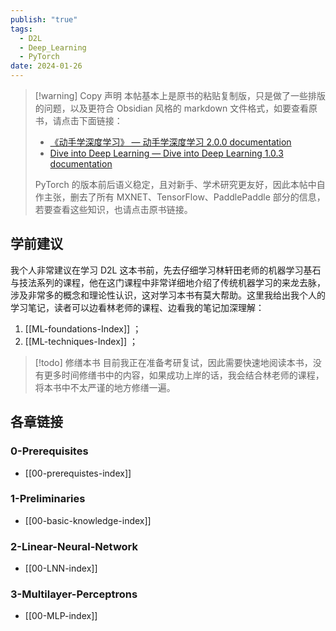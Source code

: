 ```yaml
---
publish: "true"
tags:
  - D2L
  - Deep_Learning
  - PyTorch
date: 2024-01-26
---
```

>[!warning] Copy 声明
>本帖基本上是原书的粘贴复制版，只是做了一些排版的问题，以及更符合 Obsidian 风格的 markdown 文件格式，如要查看原书，请点击下面链接：
>- [《动手学深度学习》 — 动手学深度学习 2.0.0 documentation](https://zh.d2l.ai/index.html)
>- [Dive into Deep Learning — Dive into Deep Learning 1.0.3 documentation](https://d2l.ai/)
>
>PyTorch 的版本前后语义稳定，且对新手、学术研究更友好，因此本帖中自作主张，删去了所有 MXNET、TensorFlow、PaddlePaddle 部分的信息，若要查看这些知识，也请点击原书链接。

## 学前建议

我个人非常建议在学习 D2L 这本书前，先去仔细学习林轩田老师的机器学习基石与技法系列的课程，他在这门课程中非常详细地介绍了传统机器学习的来龙去脉，涉及非常多的概念和理论性认识，这对学习本书有莫大帮助。这里我给出我个人的学习笔记，读者可以边看林老师的课程、边看我的笔记加深理解：
1. [[ML-foundations-Index]] ；
2. [[ML-techniques-Index]] ；

>[!todo] 修缮本书
>目前我正在准备考研复试，因此需要快速地阅读本书，没有更多时间修缮书中的内容，如果成功上岸的话，我会结合林老师的课程，将本书中不太严谨的地方修缮一遍。

## 各章链接

### 0-Prerequisites

- [[00-prerequistes-index]]

### 1-Preliminaries

- [[00-basic-knowledge-index]]

### 2-Linear-Neural-Network

- [[00-LNN-index]]

### 3-Multilayer-Perceptrons

- [[00-MLP-index]]